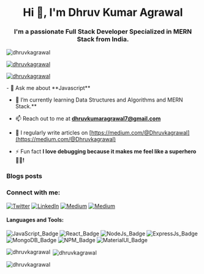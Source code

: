 <h1 align="center">Hi 👋, I'm Dhruv Kumar Agrawal</h1>
<h3 align="center">I'm a passionate Full Stack Developer Specialized in MERN Stack from India.</h3>

<p align="left"> <img src="https://komarev.com/ghpvc/?username=dhruvkagrawal&label=Profile%20views&color=0e75b6&style=flat" alt="dhruvkagrawal" /> </p>

<p align="left"> <a href="https://github.com/ryo-ma/github-profile-trophy"><img src="https://github-profile-trophy.vercel.app/?username=dhruvkagrawal" alt="dhruvkagrawal" /></a> </p>

<p align="left"> <a href="https://twitter.com/dhruvkagrawal" target="blank"><img src="https://img.shields.io/twitter/follow/dhruvkagrawal?logo=twitter&style=for-the-badge" alt="dhruvkagrawal" /></a> </p>
- 💬 Ask me about **Javascript**

- 🌱 I’m currently learning Data Structures and Algorithms and MERN Stack.**

- 📫 Reach out to me at **dhruvkumaragrawal7@gmail.com**

- 📝 I regularly write articles on [https://medium.com/@Dhruvkagrawal](https://medium.com/@Dhruvkagrawal)

- ⚡ Fun fact **I love debugging because it makes me feel like a superhero🦸‍♀️!**

### Blogs posts
<!-- BLOG-POST-LIST:START -->
<!-- BLOG-POST-LIST:END -->

<h3 align="left">Connect with me:</h3>
<p align="left">
<p> <a href="https://twitter.com/DhruvKagrawal" target="_blank"><img alt="Twitter" src="https://img.shields.io/badge/twitter-%231DA1F2.svg?&style=for-the-badge&logo=twitter&logoColor=white" /></a> <a href="https://www.linkedin.com/in/dhruvkagrawal" target="_blank"><img alt="LinkedIn" src="https://img.shields.io/badge/linkedin-%230077B5.svg?&style=for-the-badge&logo=linkedin&logoColor=white" /></a> <a href="https://medium.com/@DhruvkAgrawal" target="_blank"><img alt="Medium" src="https://img.shields.io/badge/medium-%2312100E.svg?&style=for-the-badge&logo=medium&logoColor=white" /></a> <a href="mailto:dhruvkumaragrawal7@gmail.com" target="_blank"><img alt="Medium" src="https://img.shields.io/badge/Gmail-D14836?style=for-the-badge&logo=gmail&logoColor=white" /></a>
</p>
</p>

#### Languages and Tools:
![JavaScript_Badge](https://img.shields.io/badge/JavaScript-323330?style=for-the-badge&logo=javascript&logoColor=F7DF1E)
![React_Badge](https://img.shields.io/badge/React-20232A?style=for-the-badge&logo=react&logoColor=61DAFB)
![NodeJs_Badge](https://img.shields.io/badge/Node.js-339933?style=for-the-badge&logo=nodedotjs&logoColor=white)
![ExpressJs_Badge](https://img.shields.io/badge/Express.js-000000?style=for-the-badge&logo=express&logoColor=white)
![MongoDB_Badge](https://img.shields.io/badge/MongoDB-4EA94B?style=for-the-badge&logo=mongodb&logoColor=white)
![NPM_Badge](https://img.shields.io/badge/npm-CB3837?style=for-the-badge&logo=npm&logoColor=white)
![MaterialUI_Badge](https://img.shields.io/badge/Material--UI-0081CB?style=for-the-badge&logo=material-ui&logoColor=white)
<!-- ![Redis_Badge](https://img.shields.io/badge/redis-%23DD0031.svg?&style=for-the-badge&logo=redis&logoColor=white) -->
<!-- ![TailwindCSS_Badge](https://img.shields.io/badge/Tailwind_CSS-38B2AC?style=for-the-badge&logo=tailwind-css&logoColor=white) -->
<!-- ![StyledComponents_Badge](https://img.shields.io/badge/styled--components-DB7093?style=for-the-badge&logo=styled-components&logoColor=white) -->

<p><img align="left" src="https://github-readme-stats.vercel.app/api/top-langs?username=dhruvkagrawal&show_icons=true&locale=en&layout=compact" alt="dhruvkagrawal" /></p>

<p>&nbsp;<img align="center" src="https://github-readme-stats.vercel.app/api?username=dhruvkagrawal&show_icons=true&locale=en" alt="dhruvkagrawal" /></p>

<p><img align="center" src="https://github-readme-streak-stats.herokuapp.com/?user=dhruvkagrawal&" alt="dhruvkagrawal" /></p>

